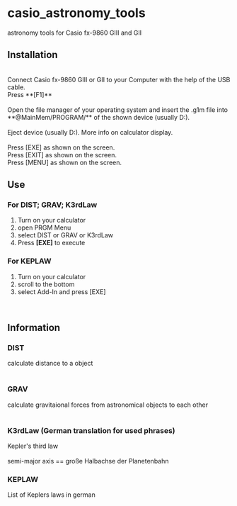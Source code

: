 # casio_astronomy_tools
astronomy tools for Casio fx-9860 GIII and GII

## Installation
<br>
Connect Casio fx-9860 GIII or GII to your Computer with the help of the USB cable.<br>
Press **[F1]**<br>
<br>
Open the file manager of your operating system and insert the .g1m file into **@MainMem/PROGRAM/** of the shown device (usually D:).<br>
<br>
Eject device (usually D:). More info on calculator display.<br>
<br>
Press [EXE] as shown on the screen.<br>
Press [EXIT] as shown on the screen.<br>
Press [MENU] as shown on the screen.<br>

## Use

### For DIST; GRAV; K3rdLaw
1. Turn on your calculator
2. open PRGM Menu
3. select DIST or GRAV or K3rdLaw
4. Press **[EXE]** to execute

### For KEPLAW
1. Turn on your calculator
2. scroll to the bottom
3. select Add-In and press [EXE]

<br>

## Information

### DIST
calculate distance to a object<br>
<br>

### GRAV
calculate gravitaional forces from astronomical objects to each other<br>
<br>

### K3rdLaw (German translation for used phrases)

Kepler's third law<br>
<br>
semi-major axis == große Halbachse der Planetenbahn<br>

### KEPLAW

List of Keplers laws in german<br>
